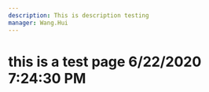 ```yaml
---
description: This is description testing
manager: Wang.Hui
---
```

# this is a test page 6/22/2020 7:24:30 PM